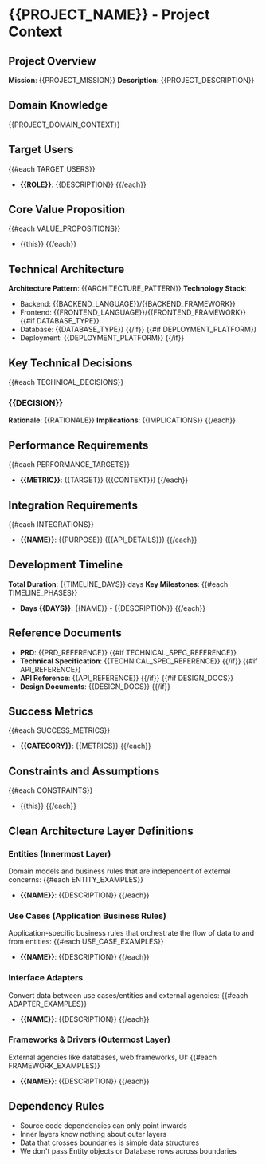 # {{PROJECT_NAME}} - Project Context

## Project Overview
**Mission**: {{PROJECT_MISSION}}
**Description**: {{PROJECT_DESCRIPTION}}

## Domain Knowledge
{{PROJECT_DOMAIN_CONTEXT}}

## Target Users
{{#each TARGET_USERS}}
- **{{ROLE}}**: {{DESCRIPTION}}
{{/each}}

## Core Value Proposition
{{#each VALUE_PROPOSITIONS}}
- {{this}}
{{/each}}

## Technical Architecture
**Architecture Pattern**: {{ARCHITECTURE_PATTERN}}
**Technology Stack**: 
- Backend: {{BACKEND_LANGUAGE}}/{{BACKEND_FRAMEWORK}}
- Frontend: {{FRONTEND_LANGUAGE}}/{{FRONTEND_FRAMEWORK}}
{{#if DATABASE_TYPE}}
- Database: {{DATABASE_TYPE}}
{{/if}}
{{#if DEPLOYMENT_PLATFORM}}
- Deployment: {{DEPLOYMENT_PLATFORM}}
{{/if}}

## Key Technical Decisions
{{#each TECHNICAL_DECISIONS}}
### {{DECISION}}
**Rationale**: {{RATIONALE}}
**Implications**: {{IMPLICATIONS}}
{{/each}}

## Performance Requirements
{{#each PERFORMANCE_TARGETS}}
- **{{METRIC}}**: {{TARGET}} ({{CONTEXT}})
{{/each}}

## Integration Requirements
{{#each INTEGRATIONS}}
- **{{NAME}}**: {{PURPOSE}} ({{API_DETAILS}})
{{/each}}

## Development Timeline
**Total Duration**: {{TIMELINE_DAYS}} days
**Key Milestones**:
{{#each TIMELINE_PHASES}}
- **Days {{DAYS}}**: {{NAME}} - {{DESCRIPTION}}
{{/each}}

## Reference Documents
- **PRD**: {{PRD_REFERENCE}}
{{#if TECHNICAL_SPEC_REFERENCE}}
- **Technical Specification**: {{TECHNICAL_SPEC_REFERENCE}}
{{/if}}
{{#if API_REFERENCE}}
- **API Reference**: {{API_REFERENCE}}
{{/if}}
{{#if DESIGN_DOCS}}
- **Design Documents**: {{DESIGN_DOCS}}
{{/if}}

## Success Metrics
{{#each SUCCESS_METRICS}}
- **{{CATEGORY}}**: {{METRICS}}
{{/each}}

## Constraints and Assumptions
{{#each CONSTRAINTS}}
- {{this}}
{{/each}}

## Clean Architecture Layer Definitions

### Entities (Innermost Layer)
Domain models and business rules that are independent of external concerns:
{{#each ENTITY_EXAMPLES}}
- **{{NAME}}**: {{DESCRIPTION}}
{{/each}}

### Use Cases (Application Business Rules)
Application-specific business rules that orchestrate the flow of data to and from entities:
{{#each USE_CASE_EXAMPLES}}
- **{{NAME}}**: {{DESCRIPTION}}
{{/each}}

### Interface Adapters
Convert data between use cases/entities and external agencies:
{{#each ADAPTER_EXAMPLES}}
- **{{NAME}}**: {{DESCRIPTION}}
{{/each}}

### Frameworks & Drivers (Outermost Layer)
External agencies like databases, web frameworks, UI:
{{#each FRAMEWORK_EXAMPLES}}
- **{{NAME}}**: {{DESCRIPTION}}
{{/each}}

## Dependency Rules
- Source code dependencies can only point inwards
- Inner layers know nothing about outer layers
- Data that crosses boundaries is simple data structures
- We don't pass Entity objects or Database rows across boundaries